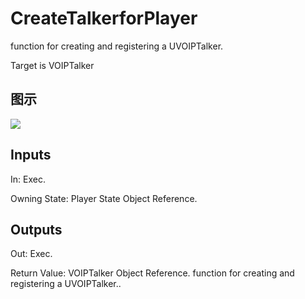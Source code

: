 # CreateTalkerforPlayer

function for creating and registering a UVOIPTalker.

Target is VOIPTalker

## 图示

![]($-20221218-18081695.png)

## Inputs

In: Exec.

Owning State: Player State Object Reference.  

## Outputs

Out: Exec.

Return Value: VOIPTalker Object Reference. function for creating and registering a UVOIPTalker..


